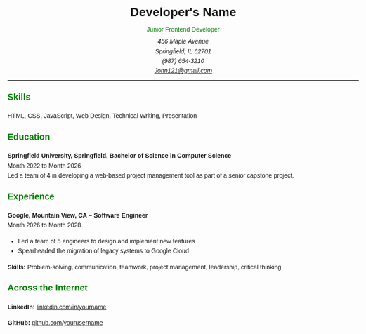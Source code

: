 <!DOCTYPE html>
<html lang="en">
<head>
    <meta charset="UTF-8">
    <meta name="viewport" content="width=device-width, initial-scale=1.0">
    <title>Developer's Name - CV</title>
</head>
<body style="font-family: Arial, sans-serif; margin: 20px; line-height: 1.6; max-width: 800px;"> 
    <header style="border-bottom: 2px solid black; padding-bottom: 10px; margin-bottom: 20px;">
        <h1 style="margin: 0; font-size: 28px;">Developer's Name</h1>
        <p style="color: green; margin: 5px 0;">Junior Frontend Developer</p>
        <address style="margin: 0;">
            456 Maple Avenue <br>
            Springfield, IL 62701 <br>
            (987) 654-3210 <br>
            <a href="mailto:John121@gmail.com">John121@gmail.com</a>
        </address>
    </header>
    <section>
        <h2 style="color: green; font-size: 20px; margin-top: 20px;">Skills</h2>
        <p>HTML, CSS, JavaScript, Web Design, Technical Writing, Presentation</p>
    </section>
    <section>
        <h2 style="color: green; font-size: 20px; margin-top: 20px;">Education</h2>
        <p>
            <strong>Springfield University, Springfield, Bachelor of Science in Computer Science</strong> <br>
            Month 2022 to Month 2026 <br>
            Led a team of 4 in developing a web-based project management tool as part of a senior capstone project.
        </p>
    </section>
    <section>
        <h2 style="color: green; font-size: 20px; margin-top: 20px;">Experience</h2>
        <p>
            <strong>Google, Mountain View, CA – Software Engineer</strong> <br>
            Month 2026 to Month 2028 <br>
            <ul>
                <li>Led a team of 5 engineers to design and implement new features</li>
                <li>Spearheaded the migration of legacy systems to Google Cloud</li>
            </ul>
            <strong>Skills:</strong> Problem-solving, communication, teamwork, project management, leadership, critical thinking
        </p>
    </section>
    <section>
        <h2 style="color: green; font-size: 20px; margin-top: 20px;">Across the Internet</h2>
        <p>
            <strong>LinkedIn:</strong> <a href="https://linkedin.com/in/yourname" target="_blank">linkedin.com/in/yourname</a>
        </p> 
        <p>
            <strong>GitHub:</strong> <a href="https://github.com/yourusername" target="_blank">github.com/yourusername</a>
        </p>
    </section>

</body>
</html>
